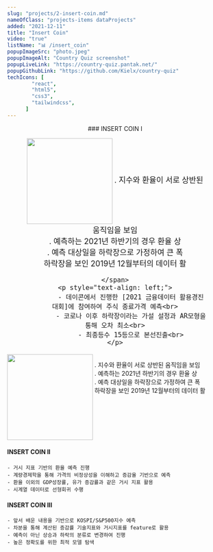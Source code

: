 ```yaml
---
slug: "projects/2-insert-coin.md"
nameOfClass: "projects-items dataProjects"
added: "2021-12-11"
title: "Insert Coin"
video: "true"
listName: "📊 /insert_coin"
popupImageSrc: "photo.jpeg"
popupImageAlt: "Country Quiz screenshot"
popupLiveLink: "https://country-quiz.pantak.net/"
popupGithubLink: "https://github.com/Kielx/country-quiz"
techIcons: [
        "react",
        "html5",
        "css3",
        "tailwindcss",
      ]
---
```


<figure style="text-align: center;">
### INSERT COIN I
</figure>

<figure style="text-align: center;">
    <img src="https://boysbeanxious22.netlify.app/insert_coin_1_1.png" height="200px" style="vertical-align:middle;">
	<span style="margin-top:20px;font-size:18px;" >
		. 지수와 환율이 서로 상반된 움직임을 보임<br>
		. 예측하는 2021년 하반기의 경우 환율 상<br>
		. 예측 대상일을 하락장으로 가정하여 큰 폭<br> 
 		  하락장을 보인 2019년 12월부터의 데이터 활<br>

	</span>
	<p style="text-align: left;">
			- 데이콘에서 진행한 [2021 금융데이터 활용경진대회]에 참여하여 주식 종료가격 예측<br>
			- 코로나 이후 하락장이라는 가설 설정과 AR모형을 통해 오차 최소<br>
			- 최종등수 15등으로 본선진출<br>
	</p>
</figure>

<div style="display:inline-block;vertical-align:top;">
    <img src="https://boysbeanxious22.netlify.app/insert_coin_1_1.png" height="200px" style="vertical-align:middle;">
</div>
<div style="display:inline-block;">
    <p>
                . 지수와 환율이 서로 상반된 움직임을 보임<br>
                . 예측하는 2021년 하반기의 경우 환율 상<br>
                . 예측 대상일을 하락장으로 가정하여 큰 폭<br>
                  하락장을 보인 2019년 12월부터의 데이터 활<br>
    </p>
</div>



 
#### INSERT COIN II
    - 거시 지표 기반의 환율 예측 진행
    - 계량경제학을 통해 가격의 비정상성을 이해하고 증감율 기반으로 예측
    - 환율 이외의 GDP성장률, 유가 증감률과 같은 거시 지표 활용
    - 시계열 데이터로 선형회귀 수행
    
#### INSERT COIN III
    - 앞서 배운 내용을 기반으로 KOSPI/S&P500지수 예측 
    - 차분을 통해 계산된 증감률 기술지표와 거시지표를 feature로 활용
    - 예측이 아닌 상승과 하락의 분류로 변경하여 진행
    - 높은 정확도를 위한 최적 모델 탐색
